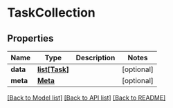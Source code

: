 # TaskCollection

## Properties
Name | Type | Description | Notes
------------ | ------------- | ------------- | -------------
**data** | [**list[Task]**](Task.md) |  | [optional] 
**meta** | [**Meta**](Meta.md) |  | [optional] 

[[Back to Model list]](../README.md#documentation-for-models) [[Back to API list]](../README.md#documentation-for-api-endpoints) [[Back to README]](../README.md)


